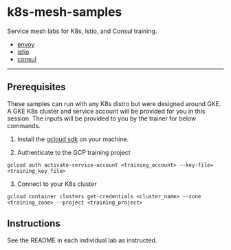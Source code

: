 # k8s-mesh-samples

Service mesh labs for K8s, Istio, and Consul training.
- [envoy](enovy)
- [istio](istio)
- [consul](consul)
----

## Prerequisites
These samples can run with any K8s distro but were designed around GKE. A GKE K8s cluster and service account will be provided for you in this session. The inputs will be provided to you by the trainer for below commands.

1.  Install the [gcloud sdk](https://cloud.google.com/sdk/install) on your machine.

2.  Authenticate to the GCP training project

```
gcloud auth activate-service-account <training_account> --key-file=<training_key_file>
```

3.  Connect to your K8s cluster

```
gcloud container clusters get-credentials <cluster_name> --zone <training_zone> --project <training_project>
```

## Instructions
See the README in each individual lab as instructed.

